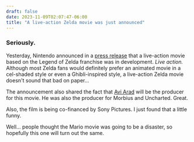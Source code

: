 ```yaml
---
draft: false
date: 2023-11-09T02:07:47-06:00
title: "A live-action Zelda movie was just announced"
---
```


### Seriously.

Yesterday, Nintendo announced in a [press release](https://www.nintendo.co.jp/corporate/release/en/2023/231108.html) that a live-action movie based on the Legend of Zelda franchise was in development. *Live action.* Although most Zelda fans would definitely prefer an animated movie in a cel-shaded style or even a Ghibli-inspired style, a live-action Zelda movie doesn't sound that bad on paper...

The announcement also shared the fact that [Avi Arad](https://www.imdb.com/name/nm0032696/) will be the producer for this movie. He was also the producer for Morbius and Uncharted. Great.

Also, the film is being co-financed by Sony Pictures. I just found that a little funny.

Well... people thought the Mario movie was going to be a disaster, so hopefully this one will turn out the same.
